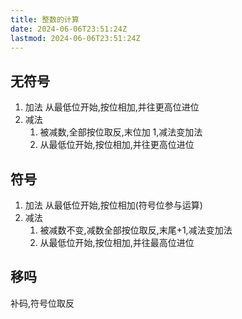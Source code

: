 ```yaml
---
title: 整数的计算
date: 2024-06-06T23:51:24Z
lastmod: 2024-06-06T23:51:24Z
---
```


## 无符号

1. 加法
   从最低位开始,按位相加,并往更高位进位
2. 减法
   1. 被减数,全部按位取反,末位加 1,减法变加法
   2. 从最低位开始,按位相加,并往更高位进位

## 符号

1. 加法
   从最低位开始,按位相加(符号位参与运算)
2. 减法
   1. 被减数不变,减数全部按位取反,末尾+1,减法变加法
   2. 从最低位开始,按位相加,并往最高位进位

## 移吗

补码,符号位取反
